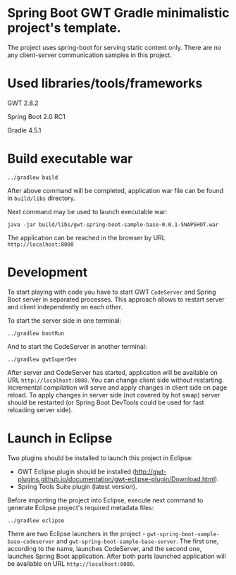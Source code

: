 # Spring Boot GWT Gradle minimalistic project's template.

The project uses spring-boot for serving static content only. There are no any client-server communication samples in this project.

# Used libraries/tools/frameworks

GWT 2.8.2

Spring Boot 2.0 RC1

Gradle 4.5.1

# Build executable war


```
../gradlew build
```

After above command will be completed, application war file can be found in `build/libs` directory.

Next command may be used to launch executable war:

```
java -jar build/libs/gwt-spring-boot-sample-base-0.0.1-SNAPSHOT.war
```

The application can be reached in the browser by URL `http://localhost:8080`  

# Development

To start playing with code you have to start GWT `CodeServer` and Spring Boot server in separated processes.
This approach allows to restart server and client independently on each other.

To start the server side in one terminal:

```
../gradlew bootRun
```

And to start the CodeServer in another terminal:

```
../gradlew gwtSuperDev
```

After server and CodeServer has started, application will be available on URL `http://localhost:8080`. 
You can change client side without restarting. Incremental compilation will serve and apply changes in client side on page reload.
To apply changes in server side (not covered by hot swap) server should be restarted (or Spring Boot DevTools could be used for fast reloading server side).  

# Launch in Eclipse

Two plugins should be installed to launch this project in Eclipse:

* GWT Eclipse plugin should be installed (http://gwt-plugins.github.io/documentation/gwt-eclipse-plugin/Download.html).
* Spring Tools Suite plugin (latest version).

Before importing the project into Eclipse, execute next command to generate Eclipse project's required metadata files:

```
../gradlew eclipse
```


There are two Eclipse launchers in the project - `gwt-spring-boot-sample-base-codeserver` and `gwt-spring-boot-sample-base-server`.
The first one, according to the name, launches CodeServer, and the second one, launches Spring Boot application. After both parts launched application will be available on URL `http://localhost:8080`.  
